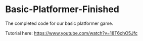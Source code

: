 # Basic-Platformer-Finished
The completed code for our basic platformer game.

Tutorial here: https://www.youtube.com/watch?v=18T6chO5Jfc
